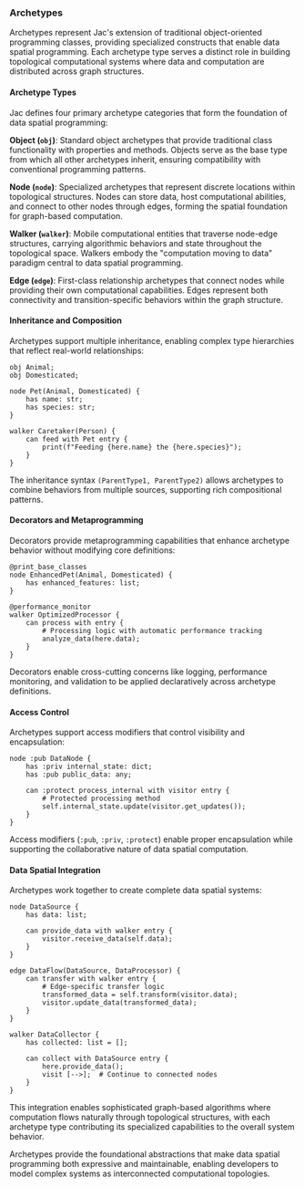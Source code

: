 ### Archetypes

Archetypes represent Jac's extension of traditional object-oriented programming classes, providing specialized constructs that enable data spatial programming. Each archetype type serves a distinct role in building topological computational systems where data and computation are distributed across graph structures.

#### Archetype Types

Jac defines four primary archetype categories that form the foundation of data spatial programming:

**Object (`obj`)**: Standard object archetypes that provide traditional class functionality with properties and methods. Objects serve as the base type from which all other archetypes inherit, ensuring compatibility with conventional programming patterns.

**Node (`node`)**: Specialized archetypes that represent discrete locations within topological structures. Nodes can store data, host computational abilities, and connect to other nodes through edges, forming the spatial foundation for graph-based computation.

**Walker (`walker`)**: Mobile computational entities that traverse node-edge structures, carrying algorithmic behaviors and state throughout the topological space. Walkers embody the "computation moving to data" paradigm central to data spatial programming.

**Edge (`edge`)**: First-class relationship archetypes that connect nodes while providing their own computational capabilities. Edges represent both connectivity and transition-specific behaviors within the graph structure.

#### Inheritance and Composition

Archetypes support multiple inheritance, enabling complex type hierarchies that reflect real-world relationships:

```jac
obj Animal;
obj Domesticated;

node Pet(Animal, Domesticated) {
    has name: str;
    has species: str;
}

walker Caretaker(Person) {
    can feed with Pet entry {
        print(f"Feeding {here.name} the {here.species}");
    }
}
```

The inheritance syntax `(ParentType1, ParentType2)` allows archetypes to combine behaviors from multiple sources, supporting rich compositional patterns.

#### Decorators and Metaprogramming

Decorators provide metaprogramming capabilities that enhance archetype behavior without modifying core definitions:

```jac
@print_base_classes
node EnhancedPet(Animal, Domesticated) {
    has enhanced_features: list;
}

@performance_monitor
walker OptimizedProcessor {
    can process with entry {
        # Processing logic with automatic performance tracking
        analyze_data(here.data);
    }
}
```

Decorators enable cross-cutting concerns like logging, performance monitoring, and validation to be applied declaratively across archetype definitions.

#### Access Control

Archetypes support access modifiers that control visibility and encapsulation:

```jac
node :pub DataNode {
    has :priv internal_state: dict;
    has :pub public_data: any;
    
    can :protect process_internal with visitor entry {
        # Protected processing method
        self.internal_state.update(visitor.get_updates());
    }
}
```

Access modifiers (`:pub`, `:priv`, `:protect`) enable proper encapsulation while supporting the collaborative nature of data spatial computation.

#### Data Spatial Integration

Archetypes work together to create complete data spatial systems:

```jac
node DataSource {
    has data: list;
    
    can provide_data with walker entry {
        visitor.receive_data(self.data);
    }
}

edge DataFlow(DataSource, DataProcessor) {
    can transfer with walker entry {
        # Edge-specific transfer logic
        transformed_data = self.transform(visitor.data);
        visitor.update_data(transformed_data);
    }
}

walker DataCollector {
    has collected: list = [];
    
    can collect with DataSource entry {
        here.provide_data();
        visit [-->];  # Continue to connected nodes
    }
}
```

This integration enables sophisticated graph-based algorithms where computation flows naturally through topological structures, with each archetype type contributing its specialized capabilities to the overall system behavior.

Archetypes provide the foundational abstractions that make data spatial programming both expressive and maintainable, enabling developers to model complex systems as interconnected computational topologies.
